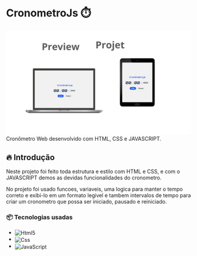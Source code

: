 # CronometroJs ⏱️
<img src="./Preview.jpg" alt="Mockup do Projeto">
Cronômetro Web desenvolvido com HTML, CSS e JAVASCRIPT.

## 🔥 Introdução
Neste projeto foi feito toda estrutura e estilo com HTML e CSS, e com o JAVASCRIPT demos as devidas funcionalidades do cronometro.

No projeto foi usado funcoes, variaveis, uma logica para manter o tempo correto e exibi-lo em um formato legivel e tambem intervalos de tempo para criar um cronometro que possa ser iniciado, pausado e reiniciado.

### 📦 Tecnologias usadas

* <img align="center" alt="Html5" src="https://img.shields.io/badge/HTML5-E34F26?style=for-the-badge&logo=html5&logoColor=white"/>
* <img align="center" alt="Css" src="https://img.shields.io/badge/CSS3-1572B6?style=for-the-badge&logo=css3&logoColor=white"/>
* <img align="center" alt="JavaScript" src="https://img.shields.io/badge/JavaScript-F7DF1E?style=for-the-badge&logo=javascript&logoColor=black"/>
